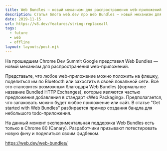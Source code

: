 ```yaml
---
title: Web Bundles — новый механизм для распространения web-приложений
description: Статья блога web.dev про Web Bundles — новый механизм для распространения web-приложений
date: 2019-11-15
url: https://v8.dev/features/string-replaceall
tags:
  - future
  - web
  - offline
layout: layouts/post.njk
---
```

На прошедшем Chrome Dev Summit Google представил Web Bundles — новый механизм для распространения web-приложений.

Представьте, что любое web-приложение можно положить на флешку, поделиться им по Bluetooth или захостить в своей локальной сети. Всё это становится возможным благодаря Web Bundles (формальное название Bundled HTTP Exchanges), которые являются частью предложения добавления в стандарт «Web Packaging». Предполагается, что запаковать можно будет любое приложение или сайт. В статье "Get started with Web Bundles" разбирается пример создания бандла для небольшого todo-приложения.

На данный момент экспериментальная поддержка Web Bundles есть только в Chrome 80 (Canary). Разработчики призывают потестировать новую фичу и поделиться своим фидбеком.

https://web.dev/web-bundles/
